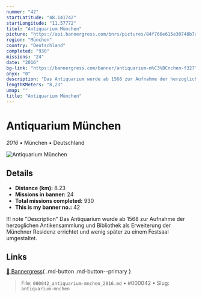 ```yaml
---
nummer: "42"
startLatitude: "48.141742"
startLongitude: "11.57772"
titel: "Antiquarium München"
picture: "https://api.bannergress.com/bnrs/pictures/84f766e615e30748b7ad56ec92a8e957"
region: "München"
country: "Deutschland"
completed: "930"
missions: "24"
date: "2016"
bg-link: "https://bannergress.com/banner/antiquarium-m%C3%BCnchen-f327"
onyx: "0"
description: "Das Antiquarium wurde ab 1568 zur Aufnahme der herzoglichen Antikensammlung und Bibliothek als Erweiterung der Münchner Residenz errichtet und wenig später zu einem Festsaal umgestaltet."
lengthKMeters: "8,23"
umap: ""
title: "Antiquarium München"
---
```

# Antiquarium München

*2016* • München • Deutschland

![Antiquarium München](https://api.bannergress.com/bnrs/pictures/84f766e615e30748b7ad56ec92a8e957)

## Details
- **Distance (km):** 8.23
- **Missions in banner:** 24
- **Total missions completed:** 930
- **This is my banner no.:** 42


!!! note "Description"
    Das Antiquarium wurde ab 1568 zur Aufnahme der herzoglichen Antikensammlung und Bibliothek als Erweiterung der Münchner Residenz errichtet und wenig später zu einem Festsaal umgestaltet.



## Links
[🔗 Bannergress](https://bannergress.com/banner/antiquarium-m%C3%BCnchen-f327){ .md-button .md-button--primary }



> File: `000042_antiquarium-mnchen_2016.md` • #000042 • Slug: `antiquarium-mnchen`
